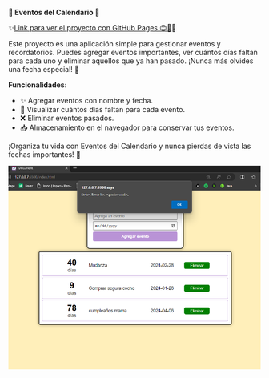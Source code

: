 **📅 Eventos del Calendario 📆**

✨<a href="https://luiso-o.github.io/Calendario-de-Tareas/" target="_blank">Link para ver el proyecto con GitHub Pages 😊🔗</a>✨

Este proyecto es una aplicación simple para gestionar eventos y recordatorios. Puedes agregar eventos importantes, ver cuántos días faltan para cada uno y eliminar aquellos que ya han pasado. ¡Nunca más olvides una fecha especial! 🎉

**Funcionalidades:**
- ✨ Agregar eventos con nombre y fecha.
- 📆 Visualizar cuántos días faltan para cada evento.
- ❌ Eliminar eventos pasados.
- 📥 Almacenamiento en el navegador para conservar tus eventos.

¡Organiza tu vida con Eventos del Calendario y nunca pierdas de vista las fechas importantes! 🚀

<img src="images/Capture.PNG" alt="interfaz de usuario">
